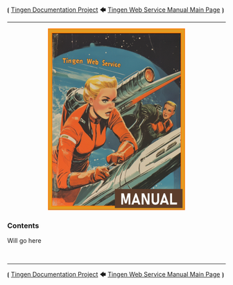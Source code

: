 <!-- u250812 -->

⦗ [Tingen Documentation Project](../../README.md) 🡄 [Tingen Web Service Manual Main Page](../README.md) ⦘

***

<div align="center">

  ![logo](/.github/img/logo/man/TngnDocProj-TngnWsvcMan-316x420.png)

</div>

### Contents

Will go here


<br>

***

⦗ [Tingen Documentation Project](../../README.md) 🡄 [Tingen Web Service Manual Main Page](../README.md) ⦘
